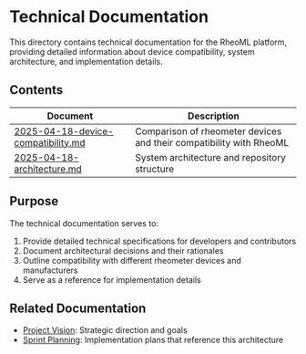 # Technical Documentation

This directory contains technical documentation for the RheoML platform, providing detailed information about device compatibility, system architecture, and implementation details.

## Contents

| Document | Description |
|----------|-------------|
| [2025-04-18-device-compatibility.md](./2025-04-18-device-compatibility.md) | Comparison of rheometer devices and their compatibility with RheoML |
| [2025-04-18-architecture.md](./2025-04-18-architecture.md) | System architecture and repository structure |

## Purpose

The technical documentation serves to:

1. Provide detailed technical specifications for developers and contributors
2. Document architectural decisions and their rationales
3. Outline compatibility with different rheometer devices and manufacturers
4. Serve as a reference for implementation details

## Related Documentation

- [Project Vision](../project-vision/): Strategic direction and goals
- [Sprint Planning](../sprint-planning/): Implementation plans that reference this architecture
